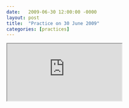 ```yaml
---
date:   2009-06-30 12:00:00 -0000
layout: post
title:  "Practice on 30 June 2009"
categories: [practices]
---
```

<iframe src="https://www.youtube.com/embed/HqIlwPLwwGo?rel=0" allowfullscreen="allowfullscreen"></iframe>

